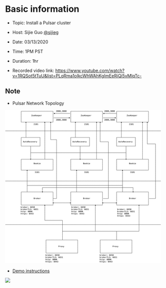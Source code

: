 # Basic information

- Topic: Install a Pulsar cluster

- Host: Sijie Guo [@sijieg](https://twitter.com/sijieg)

- Date: 03/13/2020

- Time: 1PM PST

- Duration: 1hr

- Recorded video link: https://www.youtube.com/watch?v=1RQSot5tTuU&list=PLqRma1oIkcWhWAhKgImEeRiQi5vMlqTc-

## Note

- Pulsar Network Topology

![](network-topology.png)

- [Demo instructions](demo.md)

![](https://github.com/streamnative/tgip/blob/master/image/001.png)

